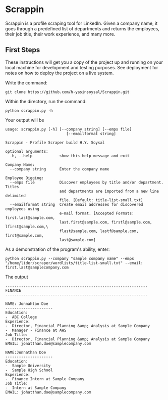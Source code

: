 # Scrappin 
  
Scrappin is a profile scraping tool for LinkedIn. Given a company name, it goes through a predefined list of departments and returns the employees, their job title, their work experience, and many more.

## First Steps

These instructions will get you a copy of the project up and running on your local machine for development and testing purposes. See deployment for notes on how to deploy the project on a live system.

Write the command:

```
git clone https://github.com/h-yasinsoysal/Scrappin.git
```

Within the directory, run the command:

```
python scrappin.py -h
```
Your output will be
```
usage: scrappin.py [-h] [--company string] [--emps file]
                           [--emailformat string]

Scrappin - Profile Scraper build H.Y. Soysal

optional arguments:
  -h, --help            show this help message and exit

Company Name:
  --company string      Enter the company name  
  
Employee Digging:
  --emps file           Discover employees by title and/or department. Titles
                        and departments are imported from a new line delimited
                        file. [Default: title-list-small.txt]
  --emailformat string  Create email addresses for discovered employees using
                        e-mail format. [Accepted Formats: first.last@sample.com,
                        last.first@sample.com, firstl@sample.com, lfirst@sample.com,\
                        flast@sample.com, lastf@sample.com, first@sample.com,
                        last@sample.com]
```

As a demonstration of the program's ability, enter:

```
python scrappin.py --company "sample company name" --emps "/home/lider/scraper/wordlists/title-list-small.txt" --email: first.last@samplecompany.com
```
The output 

```
---------------------------------------------------------------
FINANCE
---------------------------------------------------------------

NAME: Jonnahtan Doe
---------------------
Education:
-  ABC College
Experience:
-  Director, Financial Planning &amp; Analysis at Sample Company
-  Manager - Finance at AWS
Job Title:
-  Director, Financial Planning &amp; Analysis at Sample Company
EMAIL: jonatthan.doe@samplecompany.com 

NAME:Jonnathan Doe
---------------------
Education:
-  Sample University
-  Sample High School
Experience:
-  Finance Intern at Sample Company 
Job Title:
-  Intern at Sample Company
EMAIL: johatthan.doe@samplecompany.com

